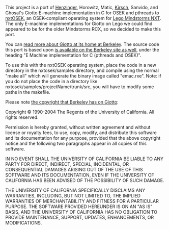 This project is a port of [Henzinger](http://mtc.epfl.ch/~tah/), Horowitz, Matic, [Kirsch](http://cs.uni-salzburg.at/~ck/), Sanvido, and Ghosal's Giotto E-machine implementation in C for OSEK and pthreads to [nxtOSEK](http://lejos-osek.sourceforge.net), an OSEK-compliant operating system for [Lego Mindstorms NXT](http://mindstorms.lego.com).  The only E-machine implementations for Giotto on Lego we could find appeared to be for the older Mindstorms RCX, so we decided to make this port.

You can [read more about Giotto at its home at Berkeley](http://embedded.eecs.berkeley.edu/giotto/).  The source code this port is based upon [is available on the Berkeley site as well](http://embedded.eecs.berkeley.edu/giotto/download.html), under the heading "E Machine implementation for C (pthreads and OSEK)".

To use this with the nxtOSEK operating system, place the code in a new directory in the nxtosek/samples directory, and compile using the normal "make all" which will generate the binary image called "emac.rxe". Note: if you do not place the code in a directory like nxtosek/samples/projectName/trunk/src, you will have to modify some paths in the makefile.

Please note [the copyright that Berkeley has on Giotto](http://embedded.eecs.berkeley.edu/giotto/copyright.html):

Copyright © 1990-2004 The Regents of the University of California. All rights reserved.

Permission is hereby granted, without written agreement and without license or royalty fees, to use, copy, modify, and distribute this software and its documentation for any purpose, provided that the above copyright notice and the following two paragraphs appear in all copies of this software.

IN NO EVENT SHALL THE UNIVERSITY OF CALIFORNIA BE LIABLE TO ANY PARTY FOR DIRECT, INDIRECT, SPECIAL, INCIDENTAL, OR CONSEQUENTIAL DAMAGES ARISING OUT OF THE USE OF THIS SOFTWARE AND ITS DOCUMENTATION, EVEN IF THE UNIVERSITY OF CALIFORNIA HAS BEEN ADVISED OF THE POSSIBILITY OF SUCH DAMAGE.

THE UNIVERSITY OF CALIFORNIA SPECIFICALLY DISCLAIMS ANY WARRANTIES, INCLUDING, BUT NOT LIMITED TO, THE IMPLIED WARRANTIES OF MERCHANTABILITY AND FITNESS FOR A PARTICULAR PURPOSE. THE SOFTWARE PROVIDED HEREUNDER IS ON AN "AS IS" BASIS, AND THE UNIVERSITY OF CALIFORNIA HAS NO OBLIGATION TO PROVIDE MAINTENANCE, SUPPORT, UPDATES, ENHANCEMENTS, OR MODIFICATIONS.